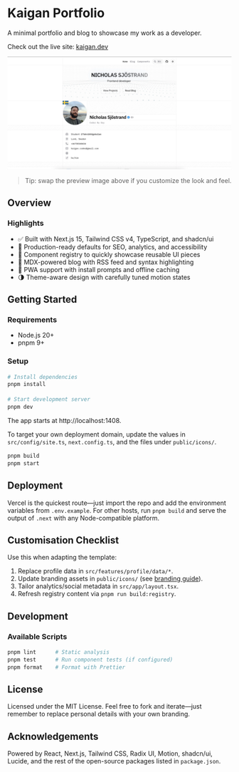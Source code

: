 # Kaigan Portfolio

A minimal portfolio and blog to showcase my work as a developer.

Check out the live site: [kaigan.dev](https://kaigan.dev)

![Kaigan portfolio preview](./public/images/screenshots/desktop-light.webp)

> Tip: swap the preview image above if you customize the look and feel.

## Overview

### Highlights

- ✅ Built with Next.js 15, Tailwind CSS v4, TypeScript, and shadcn/ui
- 🎯 Production-ready defaults for SEO, analytics, and accessibility
- 🧱 Component registry to quickly showcase reusable UI pieces
- 📰 MDX-powered blog with RSS feed and syntax highlighting
- 📱 PWA support with install prompts and offline caching
- 🌗 Theme-aware design with carefully tuned motion states

## Getting Started

### Requirements

- Node.js 20+
- pnpm 9+

### Setup

```bash
# Install dependencies
pnpm install

# Start development server
pnpm dev
```

The app starts at http://localhost:1408.

To target your own deployment domain, update the values in `src/config/site.ts`, `next.config.ts`, and the files under `public/icons/`.

```bash
pnpm build
pnpm start
```

## Deployment

Vercel is the quickest route—just import the repo and add the environment variables from `.env.example`. For other hosts, run `pnpm build` and serve the output of `.next` with any Node-compatible platform.

## Customisation Checklist

Use this when adapting the template:

1. Replace profile data in `src/features/profile/data/*`.
2. Update branding assets in `public/icons/` (see [branding guide](docs/BRANDING.md)).
3. Tailor analytics/social metadata in `src/app/layout.tsx`.
4. Refresh registry content via `pnpm run build:registry`.

## Development

### Available Scripts

```bash
pnpm lint      # Static analysis
pnpm test      # Run component tests (if configured)
pnpm format    # Format with Prettier
```

## License

Licensed under the MIT License. Feel free to fork and iterate—just remember to replace personal details with your own branding.

## Acknowledgements

Powered by React, Next.js, Tailwind CSS, Radix UI, Motion, shadcn/ui, Lucide, and the rest of the open-source packages listed in `package.json`.
